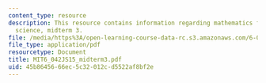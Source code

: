 ```yaml
---
content_type: resource
description: This resource contains information regarding mathematics for computer
  science, midterm 3.
file: /media/https%3A/open-learning-course-data-rc.s3.amazonaws.com/6-042j-mathematics-for-computer-science-spring-2015/45b8645666ec5c32012cd5522af8bf2e_MIT6_042JS15_midterm3.pdf
file_type: application/pdf
resourcetype: Document
title: MIT6_042JS15_midterm3.pdf
uid: 45b86456-66ec-5c32-012c-d5522af8bf2e
---
```

